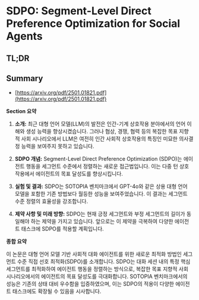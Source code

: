 # SDPO: Segment-Level Direct Preference Optimization for Social Agents
## TL;DR
## Summary
- [https://arxiv.org/pdf/2501.01821.pdf](https://arxiv.org/pdf/2501.01821.pdf)

**Section 요약**

1. **소개:**
   최근 대형 언어 모델(LLM)의 발전은 인간-기계 상호작용 분야에서의 언어 이해와 생성 능력을 향상시켰습니다. 그러나 협상, 경쟁, 협력 등의 복잡한 목표 지향적 사회 시나리오에서 LLM은 여전히 인간 사회적 상호작용의 특징인 미묘한 의사결정 능력을 보여주지 못하고 있습니다.

2. **SDPO 개념:**
   Segment-Level Direct Preference Optimization (SDPO)는 에이전트 행동을 세그먼트 수준에서 정렬하는 새로운 접근법입니다. 이는 다중 턴 상호작용에서 에이전트의 목표 달성도를 향상시킵니다.

3. **실험 및 결과:**
   SDPO는 SOTOPIA 벤치마크에서 GPT-4o와 같은 상용 대형 언어 모델을 포함한 기존 방법보다 월등한 성능을 보여주었습니다. 이 결과는 세그먼트 수준 정렬의 효율성을 강조합니다.

4. **제약 사항 및 미래 방향:**
   SDPO는 현재 긍정 세그먼트와 부정 세그먼트의 길이가 동일해야 하는 제약을 가지고 있습니다. 앞으로는 이 제약을 극복하여 다양한 에이전트 태스크에 SDPO를 적용할 계획입니다.

**종합 요약**

이 논문은 대형 언어 모델 기반 사회적 대화 에이전트를 위한 새로운 최적화 방법인 세그먼트 수준 직접 선호 최적화(SDPO)를 소개합니다. SDPO는 대화 세션 내의 특정 핵심 세그먼트를 최적화하여 에이전트 행동을 정렬하는 방식으로, 복잡한 목표 지향적 사회 시나리오에서의 에이전트의 목표 달성도를 극대화합니다. SOTOPIA 벤치마크에서의 성능은 기존의 상태 대비 우수함을 입증하였으며, 이는 SDPO의 적용이 다양한 에이전트 태스크에도 확장될 수 있음을 시사합니다.